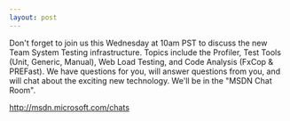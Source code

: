 ```yaml
---
layout: post
---
```

Don't forget to join us this Wednesday at 10am PST to discuss the new Team
System Testing infrastructure.  Topics include the Profiler, Test Tools (Unit,
Generic, Manual), Web Load Testing, and Code Analysis (FxCop & PREFast).  We
have questions for you, will answer questions from you, and will chat about
the exciting new technology.  We'll be in the "MSDN Chat Room".

<http://msdn.microsoft.com/chats>

